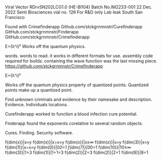 Viral Vector RDrvSN202LCG1.0 (HE-Bl104) Batch No.IM2233-001 22 Dec. 2022 Senti Biosciences vial no. 126 For R&D only
Lab leak South San Francisco 

Found with Crimefinderapp 
Github.com/stckgrnmnstr/Curefinderapp
GitHub.com/stckgrnmnstr/Finderapp
GitHub.com/stckgrnmnstr/Crimefinderapp

E=(λ^i)²
Works off the quantum physics.

words. words to read.
it works in different formats for use. 
assembly code required for builds. 
containing the wave function was the last missing piece. 
 https://github.com/stckgrnmnstr/Crimefinderapp

E=(λ^i)²

Works off the quantum physics property of quantized points. Quantized points make up a quantized point. 

Find unknown criminals and evidence by their namesake and description.
Evidence. Individuals locations.

Curefinderapp worked to function a blood infection cure potential.

Finderapp found the exponents corelative to several random objects.

Cures. Finding. Security software.

f{dim(x)}|x=y
f{dim(x)}|x÷x=y
f{dim(x)}|x≥∞
f{dim(x)}|x=y
f{dim(3)}|x=y
f{dim(1)}|x÷x=y
f{dim(0)}|0*0=1
f{dim(7)}|0*0=1
f{dim(10)}|10≥∞
f{dim(3)}|1=3
f{dim(1)}|1÷1=3
f{dim(2)}|2=3
f{dim(2)}|2=1
f{dim(8)}|8=1


